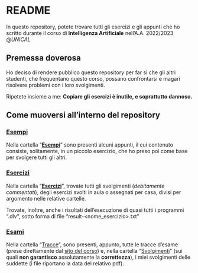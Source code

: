 # README

In questo repository, potete trovare tutti gli esercizi e gli appunti che ho scritto durante il corso di ************************************************Intelligenza Artificiale************************************************ nell’A.A. 2022/2023 @*UNICAL*

## Premessa doverosa

Ho deciso di rendere pubblico questo repository per far sì che gli altri studenti, che frequentano questo corso, possano confrontarsi e magari risolvere problemi con i loro svolgimenti.

Ripetete insieme a me: ************************************Copiare gli esercizi è inutile, e soprattutto dannoso.************************************

## Come muoversi all’interno del repository

### [Esempi](https://github.com/ilveron/intelligenza-artificiale/tree/main/Esempi)

Nella cartella “[**Esempi**](https://github.com/ilveron/intelligenza-artificiale/tree/main/Esempi)” sono presenti alcuni appunti, il cui contenuto consiste, solitamente, in un piccolo esercizio, che ho preso poi come base per svolgere tutti gli altri.

### [Esercizi](https://github.com/ilveron/intelligenza-artificiale/tree/main/Esercizi)

Nella cartella “[**Esercizi**](https://github.com/ilveron/intelligenza-artificiale/tree/main/Esercizi)”, trovate tutti gli svolgimenti (*debitamente commentati*), degli esercizi svolti in aula o assegnati per casa, divisi per argomento nelle relative cartelle.

Trovate, inoltre, anche i risultati dell’esecuzione di quasi tutti i programmi “.dlv”, sotto forma di file “result-<nome_esercizio>.txt”

### [Esami](https://github.com/ilveron/intelligenza-artificiale/tree/main/Esami)

Nella cartella “[Tracce](https://github.com/ilveron/intelligenza-artificiale/tree/main/Esami/Tracce)”, sono presenti, appunto, tutte le tracce d’esame (prese direttamente dal [sito del corso](https://sites.google.com/unical.it/inf-intelligenzaartificiale#h.w44yrmal09s)) e, nella cartella “[Svolgimenti](https://github.com/ilveron/intelligenza-artificiale/tree/main/Esami/Tracce)” (sui quali **non garantisco** assolutamente la **correttezza**), i miei svolgimenti delle suddette (i file riportano la data del relativo pdf).
